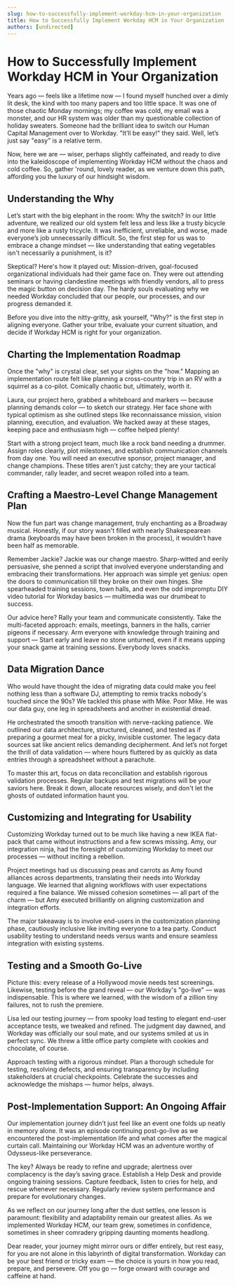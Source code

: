 ```yaml
---
slug: how-to-successfully-implement-workday-hcm-in-your-organization
title: How to Successfully Implement Workday HCM in Your Organization
authors: [undirected]
---
```



# How to Successfully Implement Workday HCM in Your Organization

Years ago — feels like a lifetime now — I found myself hunched over a dimly lit desk, the kind with too many papers and too little space. It was one of those chaotic Monday mornings; my coffee was cold, my email was a monster, and our HR system was older than my questionable collection of holiday sweaters. Someone had the brilliant idea to switch our Human Capital Management over to Workday. "It’ll be easy!" they said. Well, let’s just say "easy" is a relative term.

Now, here we are — wiser, perhaps slightly caffeinated, and ready to dive into the kaleidoscope of implementing Workday HCM without the chaos and cold coffee. So, gather 'round, lovely reader, as we venture down this path, affording you the luxury of our hindsight wisdom.

## Understanding the Why

Let’s start with the big elephant in the room: Why the switch? In our little adventure, we realized our old system felt less and less like a trusty bicycle and more like a rusty tricycle. It was inefficient, unreliable, and worse, made everyone’s job unnecessarily difficult. So, the first step for us was to embrace a change mindset — like understanding that eating vegetables isn't necessarily a punishment, is it?

Skeptical? Here's how it played out: Mission-driven, goal-focused organizational individuals had their game face on. They were out attending seminars or having clandestine meetings with friendly vendors, all to press the magic button on decision day. The hardy souls evaluating why we needed Workday concluded that our people, our processes, and our progress demanded it. 

Before you dive into the nitty-gritty, ask yourself, "Why?" is the first step in aligning everyone. Gather your tribe, evaluate your current situation, and decide if Workday HCM is right for your organization.

## Charting the Implementation Roadmap

Once the "why" is crystal clear, set your sights on the "how." Mapping an implementation route felt like planning a cross-country trip in an RV with a squirrel as a co-pilot. Comically chaotic but, ultimately, worth it.

Laura, our project hero, grabbed a whiteboard and markers — because planning demands color — to sketch our strategy. Her face shone with typical optimism as she outlined steps like reconnaissance mission, vision planning, execution, and evaluation. We hacked away at these stages, keeping pace and enthusiasm high — coffee helped plenty! 

Start with a strong project team, much like a rock band needing a drummer. Assign roles clearly, plot milestones, and establish communication channels from day one. You will need an executive sponsor, project manager, and change champions. These titles aren't just catchy; they are your tactical commander, rally leader, and secret weapon rolled into a team.

## Crafting a Maestro-Level Change Management Plan

Now the fun part was change management, truly enchanting as a Broadway musical. Honestly, if our story wasn't filled with nearly Shakespearean drama (keyboards may have been broken in the process), it wouldn’t have been half as memorable.

Remember Jackie? Jackie was our change maestro. Sharp-witted and eerily persuasive, she penned a script that involved everyone understanding and embracing their transformations. Her approach was simple yet genius: open the doors to communication till they broke on their own hinges. She spearheaded training sessions, town halls, and even the odd impromptu DIY video tutorial for Workday basics — multimedia was our drumbeat to success.

Our advice here? Rally your team and communicate consistently. Take the multi-faceted approach: emails, meetings, banners in the halls, carrier pigeons if necessary. Arm everyone with knowledge through training and support — Start early and leave no stone unturned, even if it means upping your snack game at training sessions. Everybody loves snacks.

## Data Migration Dance

Who would have thought the idea of migrating data could make you feel nothing less than a software DJ, attempting to remix tracks nobody's touched since the 90s? We tackled this phase with Mike. Poor Mike. He was our data guy, one leg in spreadsheets and another in existential dread.

He orchestrated the smooth transition with nerve-racking patience. We outlined our data architecture, structured, cleaned, and tested as if preparing a gourmet meal for a picky, invisible customer. The legacy data sources sat like ancient relics demanding decipherment. And let’s not forget the thrill of data validation — where hours fluttered by as quickly as data entries through a spreadsheet without a parachute.

To master this art, focus on data reconciliation and establish rigorous validation processes. Regular backups and test migrations will be your saviors here. Break it down, allocate resources wisely, and don't let the ghosts of outdated information haunt you.

## Customizing and Integrating for Usability

Customizing Workday turned out to be much like having a new IKEA flat-pack that came without instructions and a few screws missing. Amy, our integration ninja, had the foresight of customizing Workday to meet our processes — without inciting a rebellion.

Project meetings had us discussing peas and carrots as Amy found alliances across departments, translating their needs into Workday language. We learned that aligning workflows with user expectations required a fine balance. We missed cohesion sometimes — all part of the charm — but Amy executed brilliantly on aligning customization and integration efforts. 

The major takeaway is to involve end-users in the customization planning phase, cautiously inclusive like inviting everyone to a tea party. Conduct usability testing to understand needs versus wants and ensure seamless integration with existing systems.

## Testing and a Smooth Go-Live

Picture this: every release of a Hollywood movie needs test screenings. Likewise, testing before the grand reveal — our Workday's "go-live" — was indispensable. This is where we learned, with the wisdom of a zillion tiny failures, not to rush the premiere.

Lisa led our testing journey — from spooky load testing to elegant end-user acceptance tests, we tweaked and refined. The judgment day dawned, and Workday was officially our soul mate, and our systems smiled at us in perfect sync. We threw a little office party complete with cookies and chocolate, of course.

Approach testing with a rigorous mindset. Plan a thorough schedule for testing, resolving defects, and ensuring transparency by including stakeholders at crucial checkpoints. Celebrate the successes and acknowledge the mishaps — humor helps, always.

## Post-Implementation Support: An Ongoing Affair 

Our implementation journey didn’t just feel like an event one folds up neatly in memory alone. It was an episode continuing post-go-live as we encountered the post-implementation life and what comes after the magical curtain call. Maintaining our Workday HCM was an adventure worthy of Odysseus-like perseverance.

The key? Always be ready to refine and upgrade; alertness over complacency is the day’s saving grace. Establish a Help Desk and provide ongoing training sessions. Capture feedback, listen to cries for help, and rescue whenever necessary. Regularly review system performance and prepare for evolutionary changes.

As we reflect on our journey long after the dust settles, one lesson is paramount: flexibility and adaptability remain our greatest allies. As we implemented Workday HCM, our team grew, sometimes in confidence, sometimes in sheer comradery gripping daunting moments headlong.

Dear reader, your journey might mirror ours or differ entirely, but rest easy, for you are not alone in this labyrinth of digital transformation. Workday can be your best friend or tricky exam — the choice is yours in how you read, prepare, and persevere. Off you go — forge onward with courage and caffeine at hand.